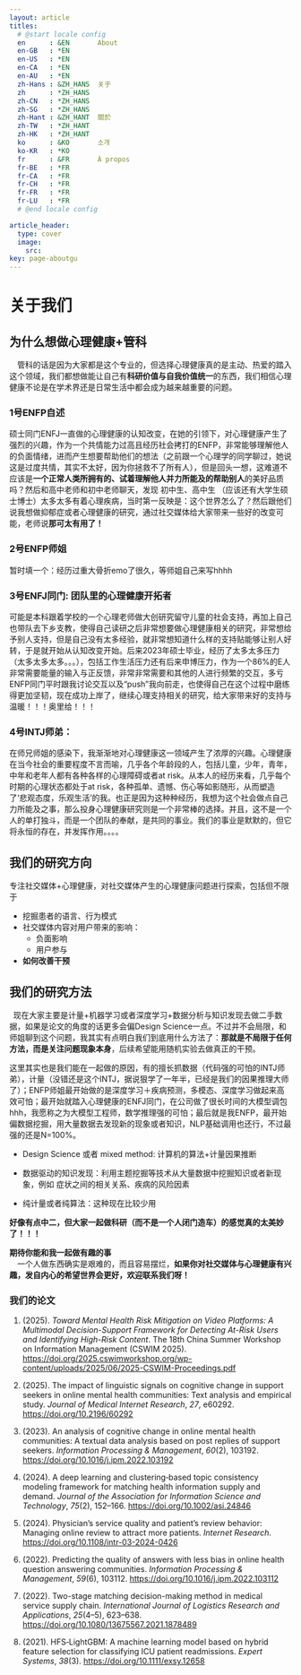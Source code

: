 ```yaml
---
layout: article
titles:
  # @start locale config
  en      : &EN       About
  en-GB   : *EN
  en-US   : *EN
  en-CA   : *EN
  en-AU   : *EN
  zh-Hans : &ZH_HANS  关于
  zh      : *ZH_HANS
  zh-CN   : *ZH_HANS
  zh-SG   : *ZH_HANS
  zh-Hant : &ZH_HANT  關於
  zh-TW   : *ZH_HANT
  zh-HK   : *ZH_HANT
  ko      : &KO       소개
  ko-KR   : *KO
  fr      : &FR       À propos
  fr-BE   : *FR
  fr-CA   : *FR
  fr-CH   : *FR
  fr-FR   : *FR
  fr-LU   : *FR
  # @end locale config

article_header:
  type: cover
  image:
    src: 
key: page-aboutgu
---
```




# 关于我们

## 为什么想做心理健康+管科  
&ensp;&ensp;管科的话是因为大家都是这个专业的，但选择心理健康真的是主动、热爱的踏入这个领域，我们都想做能让自己有**科研价值与自我价值统一**的东西，我们相信心理健康不论是在学术界还是日常生活中都会成为越来越重要的问题。

### **1号ENFP自述**

硕士同门ENFJ一直做的心理健康的认知改变，在她的引领下，对心理健康产生了强烈的兴趣，作为一个共情能力过高且经历社会拷打的ENFP，非常能够理解他人的负面情绪，进而产生想要帮助他们的想法（之前跟一个心理学的同学聊过，她说这是过度共情，其实不太好，因为你拯救不了所有人），但是回头一想，这难道不应该是**一个正常人类所拥有的、试着理解他人并力所能及的帮助别人**的美好品质吗？然后和高中老师和初中老师聊天，发现 初中生、高中生 （应该还有大学生硕士博士）太多太多有着心理疾病，当时第一反映是：这个世界怎么了？然后跟他们说我想做抑郁症或者心理健康的研究，通过社交媒体给大家带来一些好的改变可能，老师说**那可太有用了！**

### **2号ENFP师姐**

暂时填一个：经历过重大骨折emo了很久，等师姐自己来写hhhh

### **3号ENFJ同门:** 团队里的心理健康开拓者

可能是本科跟着学校的一个心理老师做大创研究留守儿童的社会支持，再加上自己也带队去下乡支教，使得自己读研之后非常想要做心理健康相关的研究，非常想给予别人支持，但是自己没有太多经验，就非常想知道什么样的支持贴能够让别人好转，于是就开始从认知改变开始。后来2023年硕士毕业，经历了太多太多压力（太多太多太多。。。），包括工作生活压力还有后来申博压力，作为一个86%的E人非常需要能量的输入与正反馈，非常非常需要和其他的人进行频繁的交互，多亏ENFP同门平时跟我讨论交互以及“push”我向前走，也使得自己在这个过程中磨练得更加坚韧，现在成功上岸了，继续心理支持相关的研究，给大家带来好的支持与温暖！！！奥里给！！！

### **4号INTJ师弟：**

在师兄师姐的感染下，我渐渐地对心理健康这一领域产生了浓厚的兴趣。心理健康在当今社会的重要程度不言而喻，几乎各个年龄段的人，包括儿童，少年，青年，中年和老年人都有各种各样的心理障碍或者at risk。从本人的经历来看，几乎每个时期的心理状态都处于at risk，各种孤单、遗憾、伤心等如影随形，从而塑造了‘悲观态度，乐观生活’的我。也正是因为这种种经历，我想为这个社会做点自己力所能及之事，那么投身心理健康研究则是一个非常棒的选择。并且，这不是一个人的单打独斗，而是一个团队的奉献，是共同的事业。我们的事业是默默的，但它将永恒的存在，并发挥作用。。。。

## 我们的研究方向

专注社交媒体+心理健康，对社交媒体产生的心理健康问题进行探索，包括但不限于

- 挖掘患者的语言、行为模式
- 社交媒体内容对用户带来的影响：
  - 负面影响
  - 用户参与
- **如何改善干预**



## 我们的研究方法

&ensp;现在大家主要是计量+机器学习或者深度学习+数据分析与知识发现去做二手数据，如果是论文的角度的话更多会偏Design Science一点。不过并不会局限，和师姐聊到这个问题，我其实有点明白我们到底用什么方法了：**那就是不局限于任何方法，而是关注问题现象本身**，后续希望能用随机实验去做真正的干预。

这里其实也是我们能在一起做的原因，有的擅长抓数据（代码强的可怕的INTJ师弟），计量（没错还是这个INTJ，据说狠学了一年半，已经是我们的因果推理大师了）；ENFP师姐最开始做的是深度学习＋疾病预测，多模态、深度学习做起来高效可怕；最开始就踏入心理健康的ENFJ同门，在公司做了很长时间的大模型调包hhh，我愿称之为大模型工程师，数学推理强的可怕；最后就是我ENFP，最开始偏数据挖掘，用大量数据去发现新的现象或者知识，NLP基础调用也还行，不过最强的还是N=100%。

- Design Science 或者 mixed method: 计算机的算法+计量因果推断

- 数据驱动的知识发现：利用主题挖掘等技术从大量数据中挖掘知识或者新现象，例如 症状之间的相关关系、疾病的风险因素

- 纯计量或者纯算法：这种现在比较少用

  

**好像有点中二，但大家一起做科研（而不是一个人闭门造车）的感觉真的太美妙了！！！**

**期待你能和我一起做有趣的事**  
&ensp;&ensp;一个人做东西确实是艰难的，而且容易摆烂，**如果你对社交媒体与心理健康有兴趣，发自内心的希望世界会更好，欢迎联系我们呀！**

### 我们的论文

1.  (2025). *Toward Mental Health Risk Mitigation on Video Platforms: A Multimodal Decision-Support Framework for Detecting At-Risk Users and Identifying High-Risk Content*. The 18th China Summer Workshop on Information Management (CSWIM 2025). https://doi.org/2025.cswimworkshop.org/wp-content/uploads/2025/06/2025-CSWIM-Proceedings.pdf 

2. (2025). The impact of linguistic signals on cognitive change in support seekers in online mental health communities: Text analysis and empirical study. *Journal of Medical Internet Research*, *27*, e60292. https://doi.org/10.2196/60292

3. (2023). An analysis of cognitive change in online mental health communities: A textual data analysis based on post replies of support seekers. *Information Processing & Management*, *60*(2), 103192. https://doi.org/10.1016/j.ipm.2022.103192

4. (2024). A deep learning and clustering‐based topic consistency modeling framework for matching health information supply and demand. *Journal of the Association for Information Science and Technology*, *75*(2), 152–166. https://doi.org/10.1002/asi.24846

5. (2024). Physician’s service quality and patient’s review behavior: Managing online review to attract more patients. *Internet Research*. https://doi.org/10.1108/intr-03-2024-0426

6. (2022). Predicting the quality of answers with less bias in online health question answering communities. *Information Processing & Management*, *59*(6), 103112. https://doi.org/10.1016/j.ipm.2022.103112

7. (2022). Two-stage matching decision-making method in medical service supply chain. *International Journal of Logistics Research and Applications*, *25*(4–5), 623–638. https://doi.org/10.1080/13675567.2021.1878489

8. (2021). HFS‐LightGBM: A machine learning model based on hybrid feature selection for classifying ICU patient readmissions. *Expert Systems*, *38*(3). https://doi.org/10.1111/exsy.12658

   

   



